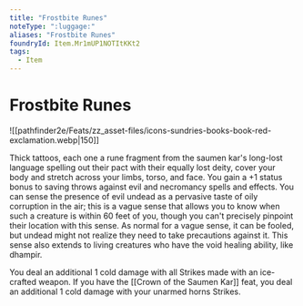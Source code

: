 ```yaml
---
title: "Frostbite Runes"
noteType: ":luggage:"
aliases: "Frostbite Runes"
foundryId: Item.Mr1mUP1NOTItKKt2
tags:
  - Item
---
```


# Frostbite Runes
![[pathfinder2e/Feats/zz_asset-files/icons-sundries-books-book-red-exclamation.webp|150]]

Thick tattoos, each one a rune fragment from the saumen kar's long-lost language spelling out their pact with their equally lost deity, cover your body and stretch across your limbs, torso, and face. You gain a +1 status bonus to saving throws against evil and necromancy spells and effects. You can sense the presence of evil undead as a pervasive taste of oily corruption in the air; this is a vague sense that allows you to know when such a creature is within 60 feet of you, though you can't precisely pinpoint their location with this sense. As normal for a vague sense, it can be fooled, but undead might not realize they need to take precautions against it. This sense also extends to living creatures who have the void healing ability, like dhampir.

You deal an additional 1 cold damage with all Strikes made with an ice-crafted weapon. If you have the [[Crown of the Saumen Kar]] feat, you deal an additional 1 cold damage with your unarmed horns Strikes.
